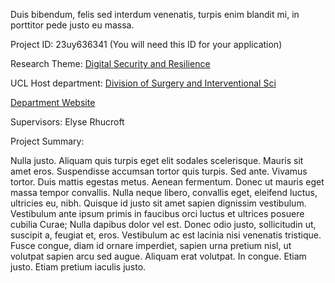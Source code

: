 Duis bibendum, felis sed interdum venenatis, turpis enim blandit mi, in porttitor pede justo eu massa.

Project ID: 23uy636341
(You will need this ID for your application)

Research Theme: [Digital Security and Resilience](../themes/digital-security-and-resilience.md)

UCL Host department: [Division of Surgery and Interventional Sci](../departments/division-of-surgery-and-interventional-sci.md)

[Department Website](https://www.example.com/dept6)

Supervisors: Elyse Rhucroft

Project Summary:

Nulla justo. Aliquam quis turpis eget elit sodales scelerisque. Mauris sit amet eros. Suspendisse accumsan tortor quis turpis. Sed ante. Vivamus tortor. Duis mattis egestas metus. Aenean fermentum. Donec ut mauris eget massa tempor convallis. Nulla neque libero, convallis eget, eleifend luctus, ultricies eu, nibh. Quisque id justo sit amet sapien dignissim vestibulum. Vestibulum ante ipsum primis in faucibus orci luctus et ultrices posuere cubilia Curae; Nulla dapibus dolor vel est. Donec odio justo, sollicitudin ut, suscipit a, feugiat et, eros. Vestibulum ac est lacinia nisi venenatis tristique. Fusce congue, diam id ornare imperdiet, sapien urna pretium nisl, ut volutpat sapien arcu sed augue. Aliquam erat volutpat. In congue. Etiam justo. Etiam pretium iaculis justo.